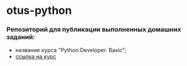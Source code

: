 # otus-python
### Репозиторий для публикации выполненных домашних заданий:
- название курса "Python Developer. Basic";
- [ссылка на курс](https://otus.ru/learning/235333/)